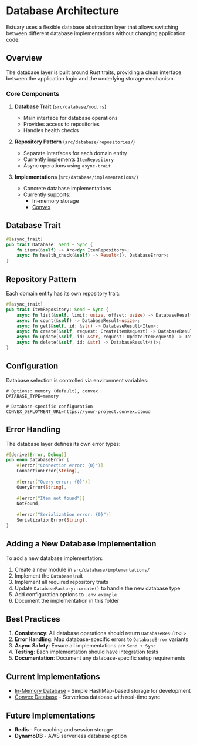 # Database Architecture

Estuary uses a flexible database abstraction layer that allows switching between different database implementations without changing application code.

## Overview

The database layer is built around Rust traits, providing a clean interface between the application logic and the underlying storage mechanism.

### Core Components

1. **Database Trait** (`src/database/mod.rs`)
   - Main interface for database operations
   - Provides access to repositories
   - Handles health checks

2. **Repository Pattern** (`src/database/repositories/`)
   - Separate interfaces for each domain entity
   - Currently implements `ItemRepository`
   - Async operations using `async-trait`

3. **Implementations** (`src/database/implementations/`)
   - Concrete database implementations
   - Currently supports:
     - In-memory storage
     - [Convex](./convex.md)

## Database Trait

```rust
#[async_trait]
pub trait Database: Send + Sync {
    fn items(&self) -> Arc<dyn ItemRepository>;
    async fn health_check(&self) -> Result<(), DatabaseError>;
}
```

## Repository Pattern

Each domain entity has its own repository trait:

```rust
#[async_trait]
pub trait ItemRepository: Send + Sync {
    async fn list(&self, limit: usize, offset: usize) -> DatabaseResult<Vec<Item>>;
    async fn count(&self) -> DatabaseResult<usize>;
    async fn get(&self, id: &str) -> DatabaseResult<Item>;
    async fn create(&self, request: CreateItemRequest) -> DatabaseResult<Item>;
    async fn update(&self, id: &str, request: UpdateItemRequest) -> DatabaseResult<Item>;
    async fn delete(&self, id: &str) -> DatabaseResult<()>;
}
```

## Configuration

Database selection is controlled via environment variables:

```env
# Options: memory (default), convex
DATABASE_TYPE=memory

# Database-specific configuration
CONVEX_DEPLOYMENT_URL=https://your-project.convex.cloud
```

## Error Handling

The database layer defines its own error types:

```rust
#[derive(Error, Debug)]
pub enum DatabaseError {
    #[error("Connection error: {0}")]
    ConnectionError(String),
    
    #[error("Query error: {0}")]
    QueryError(String),
    
    #[error("Item not found")]
    NotFound,
    
    #[error("Serialization error: {0}")]
    SerializationError(String),
}
```

## Adding a New Database Implementation

To add a new database implementation:

1. Create a new module in `src/database/implementations/`
2. Implement the `Database` trait
3. Implement all required repository traits
4. Update `DatabaseFactory::create()` to handle the new database type
5. Add configuration options to `.env.example`
6. Document the implementation in this folder

## Best Practices

1. **Consistency**: All database operations should return `DatabaseResult<T>`
2. **Error Handling**: Map database-specific errors to `DatabaseError` variants
3. **Async Safety**: Ensure all implementations are `Send + Sync`
4. **Testing**: Each implementation should have integration tests
5. **Documentation**: Document any database-specific setup requirements

## Current Implementations

- [In-Memory Database](./in-memory.md) - Simple HashMap-based storage for development
- [Convex Database](./convex.md) - Serverless database with real-time sync

## Future Implementations

- **Redis** - For caching and session storage
- **DynamoDB** - AWS serverless database option